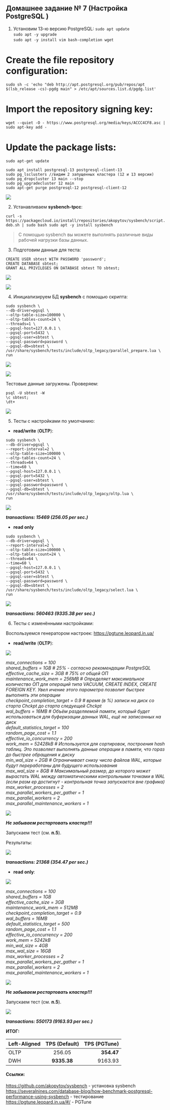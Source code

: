 ## Домашнее задание № 7 (Настройка PostgreSQL )

1. Установим 13-ю версию PostgreSQL:
 `sudo apt update`  
 `sudo apt -y upgrade`  
 `sudo apt -y install vim bash-completion wget`  
 
 # Create the file repository configuration:
 `sudo sh -c 'echo "deb http://apt.postgresql.org/pub/repos/apt $(lsb_release -cs)-pgdg main" > /etc/apt/sources.list.d/pgdg.list'`

 # Import the repository signing key:
 `wget --quiet -O - https://www.postgresql.org/media/keys/ACCC4CF8.asc | sudo apt-key add -`

 # Update the package lists:
 `sudo apt-get update`
 
 `sudo apt install postgresql-13 postgresql-client-13`  
 `sudo pg_lsclusters //видим 2 запущенных кластера (12 и 13 версии)`  
 `sudo pg_dropcluster 13 main --stop`  
 `sudo pg_upgradecluster 12 main`  
 `sudo apt-get purge postgresql-12 postgresql-client-12`
 
 ![](pics/dz9/0_upgrade_PSQL_13.PNG)
 
2. Устанавливаем <b>sysbench-tpcc</b>:

 `curl -s https://packagecloud.io/install/repositories/akopytov/sysbench/script.deb.sh | sudo bash sudo apt -y install sysbench`
 
 >С помощью sysbench вы можете выполнять различные виды рабочей нагрузки базы данных.
 
3. Подготовим данные для теста:

 `CREATE USER sbtest WITH PASSWORD 'password';`  
 `CREATE DATABASE sbtest;`  
 `GRANT ALL PRIVILEGES ON DATABASE sbtest TO sbtest;`  
 
 ![](pics/dz9/0_create_testDB.PNG)
 
 ![](pics/dz9/0_create_testDB_1.PNG)
 
4. Инициализируем БД <b>sysbench</b> с помощью скрипта:

 `sudo sysbench \`  
 `--db-driver=pgsql \`  
 `--oltp-table-size=100000 \`  
 `--oltp-tables-count=24 \`  
 `--threads=1 \`  
 `--pgsql-host=127.0.0.1 \`  
 `--pgsql-port=5432 \`  
 `--pgsql-user=sbtest \`  
 `--pgsql-password=password \`  
 `--pgsql-db=sbtest \`  
 `/usr/share/sysbench/tests/include/oltp_legacy/parallel_prepare.lua \`  
 `run`
 
 ![](pics/dz9/0_create_testDB_2.PNG)
 
 ![](pics/dz9/0_create_testDB_3.PNG)
 
 Тестовые данные загружены. Проверяем:

 `psql -U sbtest -W`  
 `\c sbtest;`  
 `\dt+`
 
 ![](pics/dz9/1_loaded_data.PNG)

5. Тесты с настройками по умолчанию:

 * <b>read/write</b> (<b>OLTP</b>):

 `sudo sysbench \`  
 `--db-driver=pgsql \`  
 `--report-interval=2 \`  
 `--oltp-table-size=100000 \`  
 `--oltp-tables-count=24 \`  
 `--threads=64 \`  
 `--time=60 \`  
 `--pgsql-host=127.0.0.1 \`  
 `--pgsql-port=5432 \`  
 `--pgsql-user=sbtest \`  
 `--pgsql-password=password \`  
 `--pgsql-db=sbtest \`  
 `/usr/share/sysbench/tests/include/oltp_legacy/oltp.lua \`  
 `run`  
 
 ![](pics/dz9/1_result_oltp_no_tuning.PNG)
 
 <b><i>transactions:       15469  (256.05 per sec.)</i></b>
 
 * <b>read only</b>

 `sudo sysbench \`  
 `--db-driver=pgsql \`  
 `--report-interval=2 \`  
 `--oltp-table-size=100000 \`  
 `--oltp-tables-count=24 \`  
 `--threads=64 \`  
 `--time=60 \`  
 `--pgsql-host=127.0.0.1 \`  
 `--pgsql-port=5432 \`  
 `--pgsql-user=sbtest \`  
 `--pgsql-password=password \`  
 `--pgsql-db=sbtest \`  
 `/usr/share/sysbench/tests/include/oltp_legacy/select.lua \`  
 `run`  
 
 ![](pics/dz9/1_result_read_no_tuning.PNG)
 
 <b><i>transactions:      560463 (9335.38 per sec.)</i></b>

6. Тесты с изменёнными настройками:

Воспользуемся генератором настроек: https://pgtune.leopard.in.ua/

* <b>read/write</b> (<b>OLTP</b>):

![](pics/dz9/6_pg_tune_OLTP.PNG)

<i>max_connections = 100  
shared_buffers = 1GB  # 25% - согласно рекомендации PostgreSQL  
effective_cache_size = 3GB # 75% от общей ОП  
maintenance_work_mem = 256MB # Определяет максимальное количество ОП для операций типа VACUUM, CREATE INDEX, CREATE FOREIGN KEY. Увел
ичение этого параметра позволит быстрее выполнять эти операции  
checkpoint_completion_target = 0.9 # время (в %) записи на диск со старта Chckpt до старта следуещей Chckpt  
wal_buffers = 16MB # Объём разделяемой памяти, который будет использоваться для буферизации данных WAL, ещё не записанных на диск  
default_statistics_target = 100  
random_page_cost = 1.1  
effective_io_concurrency = 200  
work_mem = 52428kB # Используется для сортировок, построения hash таблиц. Это позволяет выполнять данные операции в памяти, что гораз
до быстрее обращения к диску  
min_wal_size = 2GB # Ограничивает снизу число файлов WAL, которые будут переработаны для будущего использования  
max_wal_size = 8GB # Максимальный размер, до которого может вырастать WAL между автоматическими контрольными точками в WAL (если разм
ер достигнут - контрольная точка запускается вне графика)  
max_worker_processes = 2  
max_parallel_workers_per_gather = 1  
max_parallel_workers = 2  
max_parallel_maintenance_workers = 1</i>

![](pics/dz9/6_change_params.PNG)

<b><i>Не забываем рестартовать кластер!!!</i></b>

Запускаем тест (см. <b>п.5</b>).  

Результаты:

![](pics/dz9/6_pg_tune_result.PNG)

<b><i>transactions:       21368  (354.47 per sec.)</i></b>

* <b>read only</b>:

![](pics/dz9/6_pg_tune_DWH.PNG)

<i>max_connections = 100  
shared_buffers = 1GB  
effective_cache_size = 3GB  
maintenance_work_mem = 512MB  
checkpoint_completion_target = 0.9  
wal_buffers = 16MB  
default_statistics_target = 500  
random_page_cost = 1.1  
effective_io_concurrency = 200  
work_mem = 5242kB  
min_wal_size = 4GB  
max_wal_size = 16GB  
max_worker_processes = 2  
max_parallel_workers_per_gather = 1  
max_parallel_workers = 2  
max_parallel_maintenance_workers = 1</i>

![](pics/dz9/6_change_params_DWH.PNG)

<b><i>Не забываем рестартовать кластер!!!</i></b>

Запускаем тест (см. <b>п.5</b>).

![](pics/dz9/6_pg_tune_result_DWH.PNG)

<b><i>transactions:      550173 (9163.93 per sec.)</i></b>

<b>ИТОГ:</b>

| Left-Aligned  | TPS (Default)   | TPS (PGTune) |
| :------------ |:---------------:| ------------:|
| OLTP          |  256.05         |  <b>354.47</b> |
| DWH           | <b>9335.38</b>         |      9163.93 |
 

#### Ссылки:  
https://github.com/akopytov/sysbench - установка sysbench  
https://severalnines.com/database-blog/how-benchmark-postgresql-performance-using-sysbench - тестирование  
https://pgtune.leopard.in.ua/#/ - PGTune  
